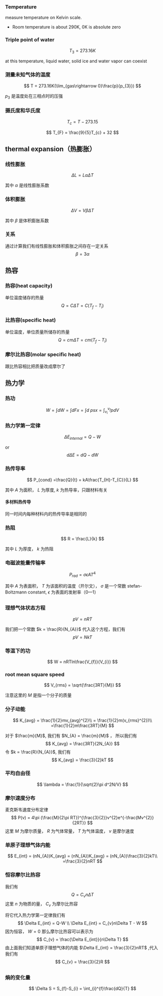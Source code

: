 ### Temperature

measure temperature on Kelvin scale.

* Room temperature is about 290K, 0K is absolute zero

### Triple point of water

$$
T_{3} = 273.16K
$$

at this temperature, liquid water, solid ice and water vapor can coexist

### 测量未知气体的温度

$$
T = 273.16K(\lim_{gas\rightarrow 0}\frac{p}{p_{3}})
$$

 $p_{3}$ 是温度处在三相点时的压强

### 摄氏度和华氏度

$$
T_{c} = T - 273.15
$$

$$
T_{F} = \frac{9}{5}T_{c} + 32
$$

## thermal expansion（热膨胀）

### 线性膨胀

$$
\Delta L = L\alpha \Delta T
$$

其中 $\alpha$ 是线性膨胀系数

### 体积膨胀

$$
\Delta V = V\beta \Delta T
$$

其中 $\beta$​ 是体积膨胀系数

### 关系

通过计算我们有线性膨胀和体积膨胀之间存在一定关系
$$
\beta = 3\alpha
$$

## 热容

### 热容(heat capacity)

单位温度储存的热量
$$
Q = C\Delta T = C(T_{f}-T_{i})
$$

### 比热容(specific heat)

单位温度，单位质量所储存的热量
$$
Q = cm \Delta T = cm(T_{f}-T_{i})
$$

### 摩尔比热容(molar specific heat)

跟比热容相比把质量改成摩尔了

## 热力学

### 热功

$$
W = \int_{}^{}dW = \int_{}^{}dFx = \int_{}^{}d \ psx = \int_{v_{i}}^{v_{f}}p dV
$$

### 热力学第一定律

$$
\Delta E_{internal} = Q - W
$$

or
$$
d\Delta E = dQ - dW
$$

### 热传导率

$$
P_{cond} =\frac{Q}{t} = kA\frac{T_{H}-T_{C}}{L} 
$$

其中 $A$ 为面积， $L$ 为厚度,  $k$​ 为热导率，只跟材料有关

#### 多材料热传导

同一时间内每种材料内的热传导率是相同的

### 热阻

$$
R = \frac{L}{k}
$$

其中 $L$ 为厚度， $k$ 为热阻

### 电磁波能量传输率

$$
P_{rad} = \sigma \epsilon AT^{4}
$$

其中 $A$ 为表面积， $T$ 为该面积的温度（开尔文），  $\sigma$ 是一个常数 stefan-Boltzmann constant, $\epsilon$ 为表面的发射率（0—1）

## 

### 理想气体状态方程

$$
pV = nRT
$$

我们把一个常数  $k = \frac{R}{N_{A}}$ 代入这个方程，我们有
$$
pV = NkT
$$

### 等温下的功

$$
W = nRTln\frac{V_{f}}{V_{i}}
$$

### root mean square speed

$$
V_{rms} = \sqrt{\frac{3RT}{M}}
$$

注意这里的 $M$ 是指一个分子的质量

### 分子动能

$$
K_{avg} = \frac{1}{2}mv_{avg}^{2}\\
= \frac{1}{2}m(v_{rms}^{2})\\
=\frac{1}{2}m\frac{3RT}{M}
$$

对于 $\frac{m}{M}$, 我们有 $N_{A} = \frac{m}{M}$ ， 所以我们有
$$
K_{avg} = \frac{3RT}{2N_{A}}
$$
令 $k = \frac{R}{N_{A}}$, 我们有
$$
K_{avg} = \frac{3}{2}kT
$$

### 平均自由径

$$
\lambda = \frac{1}{\sqrt{2}\pi d^2N/V}
$$

### 摩尔速度分布

麦克斯韦速度分布定律
$$
P(v) = 4\pi (\frac{M}{2\pi RT})^{\frac{3}{2}}v^{2}e^{-\frac{Mv^{2}}{2RT}}
$$
这里 $M$ 为摩尔质量， $R$ 为气体常量， $T$ 为气体温度， $v$ 是摩尔速度



### 单原子理想气体内能

$$
E_{int} = (nN_{A})K_{avg} = (nN_{A})K_{avg} = (nN_{A})\frac{3}{2}kT\\
=\frac{3}{2}nRT
$$

### 恒容摩尔比热容

我们有
$$
Q = C_{v}n \Delta T
$$
这里 $n$ 为物质的量， $C_{v}$ 为摩尔比热容

将它代入热力学第一定律我们有
$$
\Delta E_{int} = Q-W \\
\Delta E_{int} = C_{v}n\Delta T - W
$$
因为恒容， $W = 0$ 那么摩尔比热容可以表示为
$$
C_{v} = \frac{\Delta E_{int}}{n\Delta T}
$$
由上面我们知道单原子理想气体的内能 $\Delta E_{int} = \frac{3}{2}nRT$ ,代入我们有
$$
C_{v} = \frac{3}{2}R
$$




## 



### 熵的变化量

$$
\Delta S = S_{f}-S_{i} = \int_{i}^{f}\frac{dQ}{T}
$$

